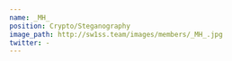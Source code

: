 ```yaml
---
name: _MH_
position: Crypto/Steganography
image_path: http://sw1ss.team/images/members/_MH_.jpg
twitter: -
---
```

